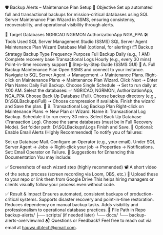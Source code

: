 🛡️ Backup Alerts – Maintenance Plan Setup
📌 Objective
Set up automated full and transactional backups for mission-critical databases using SQL Server Maintenance Plan Wizard in SSMS, ensuring consistency, recoverability, and operational visibility through alerts.

🎯 Target Databases
NGRICAO
NGRMON
AuthorizationApp
NGA_PPA
🛠️ Tools Used
SQL Server Management Studio (SSMS)
SQL Server Agent
Maintenance Plan Wizard
Database Mail (optional, for alerting)
🗂️ Backup Strategy
Backup Type	Frequency	Purpose
Full Backup	Daily (e.g., 1 AM)	Complete recovery base
Transactional Logs	Hourly (e.g., every 30 mins)	Point-in-time recovery support
🧭 Step-by-Step Guide (SSMS GUI)
🔹 A. Full Backup Maintenance Plan
Open SSMS and connect to your instance.
Navigate to SQL Server Agent → Management → Maintenance Plans.
Right-click on Maintenance Plans → Maintenance Plan Wizard.
Click Next ➝ Enter Plan Name: Daily Full Backup.
Choose Single Schedule ➝ Set to run daily at 1:00 AM.
Select the databases:
✅ NGRICAO, NGRMON, AuthorizationApp, NGA_PPA
Choose Back Up Database (Full).
Choose backup directory (e.g., D:\SQLBackups\Full)
➝ Choose compression if available.
Finish the wizard and Save the plan.
🔹 B. Transactional Log Backup Plan
Right-click on Maintenance Plans → New Plan or Wizard.
Name it: Transactional Log Backup.
Schedule it to run every 30 mins.
Select Back Up Database (Transaction Log).
Choose the same databases (must be in Full Recovery Mode).
Set folder path: D:\SQLBackups\Logs
Finish and Save.
📢 Optional: Enable Email Alerts (Highly Recommended)
To notify you of failures:

Set up Database Mail.
Configure an Operator (e.g., your email).
Under SQL Server Agent → Jobs → Right-click your job → Properties → Notifications.
Set: Email Operator on Failure.
🎥 Suggestions for Enhancing this Documentation
You may include:

✅ Screenshots of each wizard step (highly recommended)
📽️ A short video of the setup process (screen recording via Loom, OBS, etc.)
📎 Upload these to your repo or link them from Google Drive
This helps hiring managers or clients visually follow your process even without code.

✅ Result & Impact
Ensures automated, consistent backups of production-critical systems.
Supports disaster recovery and point-in-time restoration.
Reduces dependency on manual backup tasks.
Adds visibility and professionalism to operational database practices.
📂 File Path in Repo
backup-alerts/
├── scripts/  (if needed later)
└── docs/
    └── backup-alerts-overview.md
📬 Questions or Feedback?
Feel free to reach out via email at hauwa.dbtech@gmail.com.
